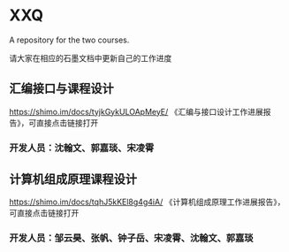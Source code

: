 # XXQ

A repository for the two courses.

请大家在相应的石墨文档中更新自己的工作进度

## 汇编接口与课程设计

https://shimo.im/docs/tyjkGykULOApMeyE/ 《汇编与接口设计工作进展报告》，可直接点击链接打开

### 开发人员：沈翰文、郭嘉琰、宋凌霄

## 计算机组成原理课程设计

https://shimo.im/docs/tqhJ5kKEl8g4g4iA/ 《计算机组成原理工作进展报告》，可直接点击链接打开

### 开发人员：邹云昊、张帆、钟子岳、宋凌霄、沈翰文、郭嘉琰
